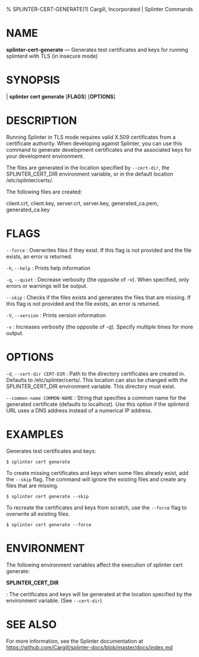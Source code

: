 % SPLINTER-CERT-GENERATE(1) Cargill, Incorporated | Splinter Commands

NAME
====

**splinter-cert-generate** — Generates test certificates and keys for running
  splinterd with TLS (in insecure mode)

SYNOPSIS
========
| **splinter cert generate** \[**FLAGS**\] \[**OPTIONS**\]

DESCRIPTION
===========
Running Splinter in TLS mode requires valid X.509 certificates from a
certificate authority. When developing against Splinter, you can use this
command to generate development certificates and the associated keys for your
development environment.

The files are generated in the location specified by `--cert-dir`, the
SPLINTER_CERT_DIR environment variable, or in the default location
/etc/splinter/certs/.

The following files are created:

  client.crt, client.key, server.crt, server.key, generated_ca.pem,
  generated_ca.key

FLAGS
=====
`--force`
: Overwrites files if they exist. If this flag is not provided and the file
  exists, an error is returned.

`-h`, `--help`
: Prints help information

`-q`, `--quiet`
: Decrease verbosity (the opposite of -v). When specified, only errors or
  warnings will be output.

`--skip`
: Checks if the files exists and generates the files that are missing. If this
flag is not provided and the file exists, an error is returned.

`-V`, `--version`
: Prints version information

`-v`
: Increases verbosity (the opposite of -q). Specify multiple times for more
  output.

OPTIONS
=======
`-d`, `--cert-dir CERT-DIR`
: Path to the directory certificates are created in. Defaults to
  /etc/splinter/certs/. This location can also be changed with the
  SPLINTER_CERT_DIR environment variable. This directory must exist.

`--common-name COMMON-NAME`
: String that specifies a common name for the generated certificate (defaults to
  localhost). Use this option if the splinterd URL uses a DNS address instead
  of a numerical IP address.

EXAMPLES
========
Generates test certificates and keys:

  `$ splinter cert generate`

To create missing certificates and keys when some files already exist, add the
`--skip` flag. The command will ignore the existing files and create any files
that are missing.

  `$ splinter cert generate --skip`

To recreate the certificates and keys from scratch, use the `--force` flag to
overwrite all existing files.

  `$ splinter cert generate --force`

ENVIRONMENT
===========
The following environment variables affect the execution of splinter cert
generate:

**SPLINTER_CERT_DIR**

: The certificates and keys will be generated at the location specified by the
  environment variable. (See `--cert-dir`)

SEE ALSO
========
For more information, see the Splinter documentation at
https://github.com/Cargill/splinter-docs/blob/master/docs/index.md
